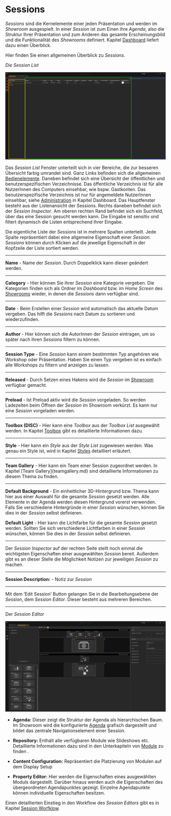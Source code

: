 # Sessions 

*Sessions* sind die Kernelemente einer jeden Präsentation und werden im *Showroom* ausgespielt. In einer *Session* ist zum Einen ihre *Agenda*, also die Struktur Ihrer Präsentation und zum Anderen das gesamte Erscheinungsbild und die Funktionalität des *Showrooms* definiert. Kapitel [Dashboard](004_dashboard.md) liefert dazu einen Überblick. 

Hier finden Sie einen allgemeinen Überblick zu *Sessions*.


*Die Session List* 

![SessionList](img/Manager/SessionListNew_Highlighted.PNG) 


Das *Session List* Fenster unterteilt sich in vier Bereiche, die zur besseren Übersicht farbig umrandet sind. Ganz Links befinden sich die allgemeinen [Bedienelemente](005_bedienelemente.md). Daneben befindet sich eine Übersicht der öffentlichen und benutzerspezifischen Verzeichnisse. Das öffentliche Verzeichnis ist für alle NutzerInnen des Computers einsehbar, wie bspw. Gastkonten. Das benutzerspezifische Verzeichnis ist nur für angemeldete NutzerInnen einsehbar, siehe [Administration](004_dashboard.md) in Kapitel Dashboard. 
Das Hauptfenster besteht aus der Listenansicht der Sessions. Rechts daneben befindet sich der *Session Inspector*.
Am oberen rechten Rand befindet sich ein Suchfeld, über das eine Session gesucht werden kann. Die Eingabe ist sensitiv und filtert dynamisch die Listen entsprechend Ihrer Eingabe. 

Die eigentliche Liste der *Sessions* ist in mehrere Spalten unterteilt. Jede Spalte repräsentiert dabei eine allgemeine Eigenschaft einer *Session*. *Sessions* können durch Klicken auf die jeweilige Eigenschaft in der Kopfzeile der Liste sortiert werden.  

***
**Name** - Name der *Session*. Durch Doppelklick kann dieser geändert werden.

***
**Category** - Hier können Sie ihrer *Session* eine Kategorie vergeben. Die Kategorien finden sich als Ordner im *Dashboard* bzw. im *Home Screen* des [Showrooms](055_homescreen.md) wieder, in denen die *Sessions* dann verfügbar sind.
***
**Date** - Beim Erstellen einer *Session* wird automatisch das aktuelle Datum vergeben. Das hilft die *Sessions* nach Datum zu sortieren und wiederzufinden.
***
**Author** - Hier können sich die AutorInnen der *Session* eintragen, um so später nach ihren *Sessions* filtern zu können.  
***
**Session Type** - Eine *Session* kann einem bestimmten Typ angehören wie Workshop oder Präsentation. Haben Sie einen Typ vergeben ist es einfach alle Workshops zu filtern und anzeigen zu lassen.

***
**Released** - Durch Setzen eines Hakens wird die *Session* im [Showroom](054_showroom.md) verfügbar gemacht.

***
**Preload** - Ist Preload aktiv wird die *Session* vorgeladen. So werden Ladezeiten beim Öffnen der *Session* im Showroom verkürzt. Es kann nur eine *Session* vorgeladen werden. 

***
**Toolbox (DISC)** - Hier kann eine *Toolbox* aus der *Toolbox List* ausgewählt werden. In Kapitel [Toolbox](007_toolbox.md) gibt es detaillierte Informationen dazu.
***

**Style** - Hier kann ein *Style* aus der *Style List* zugewiesen werden. Was genau ein Style ist, wird in Kapitel [Styles](009_styles.md) detailliert erläutert.
***
**Team Gallery** - Hier kann ein Team einer Session zugeordnet werden. In Kapitel [Team Gallery]{teamgallery.md} sind detaillierte Informationen zu diesem Thema zu finden.
***
**Default Background** - Ein einheitlicher 3D-Hintergrund bzw. Thema kann hier aus einer Auswahl für die gesamte *Session* gesetzt werden. Alle Elemente in der Agenda werden diesen Hintergrund vorerst verwenden. Falls Sie verschiedene Hintergründe in einer *Session* wünschen, können Sie dies in der *Session* selbst definieren.  

**Default Light** - Hier kann die Lichtfarbe für die gesamte *Session* gesetzt werden. Sollten Sie sich verschiedene Lichtfarben in einer *Session* wünschen, können Sie dies in der *Session* selbst definieren.  
***
Der *Session Inspector* auf der rechten Seite stellt noch einmal die wichtigsten Eigenschaften einer ausgewählten *Session* bereit. Außerdem gibt es an dieser Stelle die Möglichkeit Notizen zur jeweiligen *Session* zu machen. 
***

**Session Description:** - Notiz zur *Session* 


***

Mit dem ‘Edit Session’ Button gelangen Sie in die Bearbeitungsebene der *Session*, dem *Session Editor*. Dieser besteht aus mehreren Bereichen.

***

Der *Session Editor*

![SessionEditor](img/Manager/SessionEditor.PNG)


* **Agenda:** Dieser zeigt die Struktur der Agenda als hierarchischen Baum. Im Showroom wird die konfigurierte [Agenda](056_agenda.md) grafisch dargestellt und bildet das zentrale Navigationselement einer Session. </p></li>  



* **Repository:** Enthält alle verfügbaren Module wie Slideshows etc. Detaillierte Informationen dazu sind in den Unterkapiteln von [Module](011_modulesoverview.md) zu finden .</p></li>



* **Content Configuration:** Repräsentiert die Platzierung von Modulen auf dem Display Setup


* **Property Editor:** Hier werden die Eigenschaften eines ausgewählten Moduls dargestellt. Darüber hinaus werden auch die Eigenschaften des übergeordneten Agendapunktes gezeigt. Einzelne Agendapunkte können individuelle Eigenschaften besitzen. 



Einen detaillierten Einstieg in den Workflow des *Session Editors* gibt es in Kapitel [Session Worfklow](051_sessionworkflow.md). 
